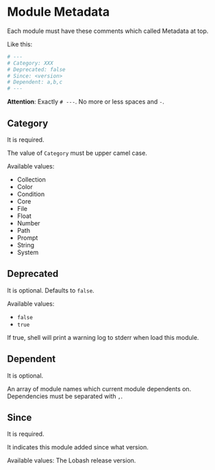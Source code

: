 # Module Metadata

Each module must have these comments which called Metadata at top.

Like this:

```sh
# ---
# Category: XXX
# Deprecated: false
# Since: <version>
# Dependent: a,b,c
# ---
```

**Attention**: Exactly `# ---`. No more or less spaces and `-`.

## Category

It is required.

The value of `Category` must be upper camel case.

Available values:

- Collection
- Color
- Condition
- Core
- File
- Float
- Number
- Path
- Prompt
- String
- System

## Deprecated

It is optional. Defaults to `false`.

Available values:

- `false`
- `true`

If true, shell will print a warning log to stderr when load this module.

## Dependent

It is optional.

An array of module names which current module dependents on.
Dependencies must be separated with `,`.

## Since

It is required.

It indicates this module added since what version.

Available values: The Lobash release version.
